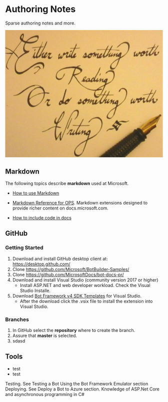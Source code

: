 # Authoring Notes

Sparse authoring notes and more.


![write_good](media/write_good.png)



## Markdown
The following topics describe **markdown** used at Microsoft.

* [How to use Markdown](https://review.docs.microsoft.com/en-us/help/contribute/contribute-how-to-write-use-markdown?branch=master)

* [Markdown Reference for OPS](https://review.docs.microsoft.com/en-us/help/contribute/markdown-reference?branch=master).  Markdown extensions designed to provide richer content on docs.microsoft.com. 

* [How to include code in docs](https://review.docs.microsoft.com/en-us/help/contribute/code-in-docs?branch=master)

## GitHub

### Getting Started

1. Download and install GitHub desktop client at: https://desktop.github.com/ 
1. Clone https://github.com/Microsoft/BotBuilder-Samples/ 
1. Clone https://github.com/MicrosoftDocs/bot-docs-pr/  
1. Download  and install Visual Studio (community version 2017 or higher)
   * Install ASP.NET and web developer workload. Check  the Visual Studio Installe. 
1. Download [Bot Framework v4 SDK Templates](https://marketplace.visualstudio.com/items?itemName=BotBuilder.botbuilderv4) for Visual Studio. 
    * After the download click the .vsix file to install the extension into Visual Studio. 

### Branches

1. In GitHub select the **repository** where to create the branch.
1. Assure that **master** is selected.
1. sdasd

## Tools

* test
* test









Testing. See Testing a Bot Using the Bot Framework Emulator section
Deploying. See Deploy a Bot to Azure section.
Knowledge of ASP.Net Core and asynchronous programming in C#

